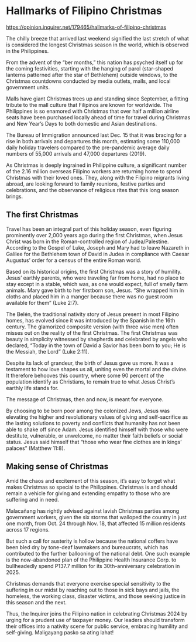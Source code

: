 # Hallmarks of Filipino Christmas

https://opinion.inquirer.net/179465/hallmarks-of-filipino-christmas



The chilly breeze that arrived last weekend signified the last stretch of what is considered the longest Christmas season in the world, which is observed in the Philippines.

From the advent of the “ber months,” this nation has psyched itself up for the coming festivities, starting with the hanging of parol (star-shaped lanterns patterned after the star of Bethlehem) outside windows, to the Christmas countdowns conducted by media outlets, malls, and local government units.

Malls have giant Christmas trees up and standing since September, a fitting tribute to the mall culture that Filipinos are known for worldwide. The Philippines is so enamored with Christmas that over half a million airline seats have been purchased locally ahead of time for travel during Christmas and New Year’s Days to both domestic and Asian destinations.

The Bureau of Immigration announced last Dec. 15 that it was bracing for a rise in both arrivals and departures this month, estimating some 110,000 daily holiday travelers compared to the pre-pandemic average daily numbers of 55,000 arrivals and 47,000 departures (2019).

As Christmas is deeply ingrained in Philippine culture, a significant number of the 2.16 million overseas Filipino workers are returning home to spend Christmas with their loved ones. They, along with the Filipino migrants living abroad, are looking forward to family reunions, festive parties and celebrations, and the observance of religious rites that this long season brings.



##  The first Christmas



Travel has been an integral part of this holiday season, even figuring prominently over 2,000 years ago during the first Christmas, when Jesus Christ was born in the Roman-controlled region of Judea/Palestine. According to the Gospel of Luke, Joseph and Mary had to leave Nazareth in Galilee for the Bethlehem town of David in Judea in compliance with Caesar Augustus’ order for a census of the entire Roman world.

Based on its historical origins, the first Christmas was a story of humility. Jesus’ earthly parents, who were traveling far from home, had no place to stay except in a stable, which was, as one would expect, full of smelly farm animals. Mary gave birth to her firstborn son, Jesus. “She wrapped him in cloths and placed him in a manger because there was no guest room available for them” (Luke 2:7).

The Belén, the traditional nativity story of Jesus present in most Filipino homes, has evolved since it was introduced by the Spanish in the 16th century. The glamorized composite version (with three wise men) often misses out on the reality of the first Christmas. The first Christmas was beauty in simplicity witnessed by shepherds and celebrated by angels who declared, “Today in the town of David a Savior has been born to you; He is the Messiah, the Lord” (Luke 2:11).

Despite its lack of grandeur, the birth of Jesus gave us more. It was a testament to how love shapes us all, uniting even the mortal and the divine. It therefore behooves this country, where some 90 percent of the population identify as Christians, to remain true to what Jesus Christ’s earthly life stands for.

The message of Christmas, then and now, is meant for everyone.

By choosing to be born poor among the colonized Jews, Jesus was elevating the higher and revolutionary values of giving and self-sacrifice as the lasting solutions to poverty and conflicts that humanity has not been able to shake off since Adam. Jesus identified himself with those who were destitute, vulnerable, or unwelcome, no matter their faith beliefs or social status. Jesus said himself that “those who wear fine clothes are in kings’ palaces” (Matthew 11:8).



##  Making sense of Christmas



Amid the chaos and excitement of this season, it’s easy to forget what makes Christmas so special to the Philippines. Christmas is and should remain a vehicle for giving and extending empathy to those who are suffering and in need.

Malacañang has rightly advised against lavish Christmas parties among government workers, given the six storms that walloped the country in just one month, from Oct. 24 through Nov. 18, that affected 15 million residents across 17 regions.

But such a call for austerity is hollow because the national coffers have been bled dry by tone-deaf lawmakers and bureaucrats, which has contributed to the further ballooning of the national debt. One such example is the now-abandoned plan of the Philippine Health Insurance Corp. to bullheadedly spend P137.7 million for its 30th-anniversary celebration in 2025.

Christmas demands that everyone exercise special sensitivity to the suffering in our midst by reaching out to those in sick bays and jails, the homeless, the working class, disaster victims, and those seeking justice in this season and the next.

Thus, the Inquirer joins the Filipino nation in celebrating Christmas 2024 by urging for a prudent use of taxpayer money. Our leaders should transform their offices into a nativity scene for public service, embracing humility and self-giving. Maligayang pasko sa ating lahat!